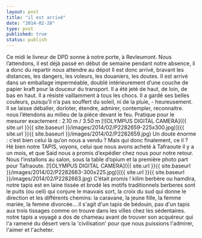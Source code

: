 ```yaml
---
layout: post
title: "il est arrivé"
date: "2014-02-28"
type: post
published: true
status: publish
---
```


Ce midi le livreur de DPD sonne à notre porte, à Revleumont. Nous l’attendons, il est déjà passé en début de semaine pendant notre absence, il a donc du repartir nous attendre au dépot Il est donc arrivé, bravant les distances, les dangers, les voleurs, les douaniers, les doutes. Il est arrivé dans un emballage imperméable, doublé intérieurement d’une couche de papier kraft pour la douceur du transport. Il a été jeté de haut, de loin, de bas en haut. Il a résisté vaillamment à tous les chocs. Il a gardé ses belles couleurs, puisqu’il n’a pas souffert du soleil, ni de la pluie, - heureusement. Il se laisse déballer, dorloter, étendre, admirer, contempler, reconnaitre. nous l’étendons au milieu de la pièce devant le feu. Pratique pour le mesurer exactement : 2.10 m / 3.50 m [![OLYMPUS DIGITAL CAMERA]({{ site.url }}{{ site.baseurl }}/images/2014/02/P2282659-225x300.jpg)]({{ site.url }}{{ site.baseurl }}/images/2014/02/P2282659.jpg) Un doute énorme : c’est bien celui là qu’on nous a vendu ? Mais qui donc finalement, ce il ? Hé bien notre TAPIS, voyons, celui que nous avons acheté à Tafraoute il y a un mois, et que Said nous a promis d’expédier chez nous pour notre retour. Nous l’installons au salon, sous la table d’opium et la première photo part pour Tafraoute. [![OLYMPUS DIGITAL CAMERA]({{ site.url }}{{ site.baseurl }}/images/2014/02/P2282663-300x225.jpg)]({{ site.url }}{{ site.baseurl }}/images/2014/02/P2282663.jpg) C’était promis ! kilim berbère ou hamdira, notre tapis est en laine tissée et brodé les motifs traditionnels berberes sont le puits (ou oeil) qui conjure le mauvais sort, la croix du sud qui donne le direction et les différents chemins: la caravane, la jeune fille, la femme mariée, la femme divorcée... il s'agit d'un tapis de bédouin, pas d'un tapis aux trois tissages comme on trouve dans les villes chez les sédentaires. notre tapis a voyagé a dos de chameau avant de trouver son acquéreur qui l'a ramené du désert vers la 'civilisation' pour que nous puissions l'admirer, l'aimer et l'acheter.
